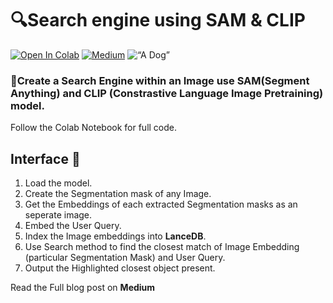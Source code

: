 # 🔍Search engine using SAM & CLIP

<a href="https://colab.research.google.com/github/lancedb/vectordb-recipes/blob/main/examples/Search-within-with-SAM-and-CLIP/main.ipynb"><img src="https://colab.research.google.com/assets/colab-badge.svg" alt="Open In Colab"></a>  [![Medium](https://img.shields.io/badge/Medium-12100E?style=for-the-badge&logo=medium&logoColor=white)](https://blog.lancedb.com/context-aware-chatbot-using-llama-2-lancedb-as-vector-database-4d771d95c755)
![“A Dog”](https://github.com/kaushal07wick/vectordb-recipes/assets/57106063/3907c1e5-009b-4ffb-8ea2-2eddb58f3346)

###   🚀Create a Search Engine within an Image use **SAM**(Segment Anything) and **CLIP** (Constrastive Language Image Pretraining) model.
Follow the Colab Notebook for full code.

## Interface 🌟

1. Load the model.
2. Create the Segmentation mask of any Image.
3. Get the Embeddings of each extracted Segmentation masks as an seperate image.
4. Embed the User Query.
5. Index the Image embeddings into **LanceDB**.
6. Use Search method to find the closest match of Image Embedding (particular Segmentation Mask) and User Query.
7. Output the Highlighted closest object present.

 Read the Full blog post on **Medium**
